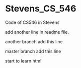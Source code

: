 # Stevens_CS_546
Code of CS546 in Stevens

add another line in readme file.


another branch add this line

master branch add this line

start to learn html